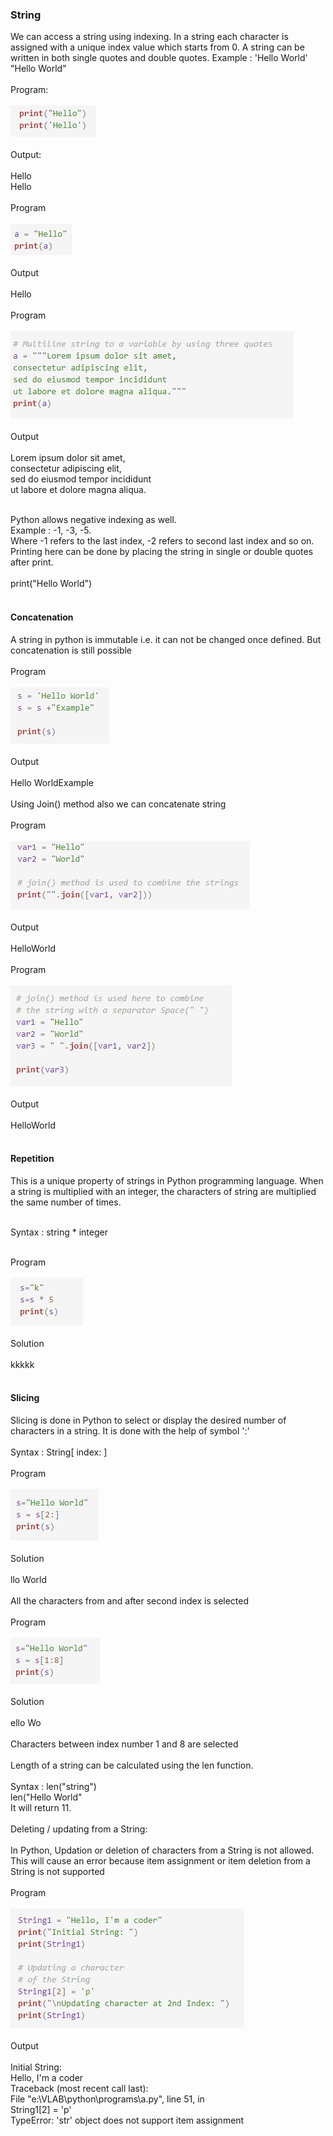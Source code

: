 
 <h3>String</h3>
                     We can access a string using indexing. In a string each character is assigned with a unique index value which starts from 0. A string can be written in both single quotes and double quotes.
Example  :  'Hello World'<br>
"Hello World"<br><br>
Program:<br><br>
<img src="images/img1.PNG"><br><br>
Output:<br><br>
Hello<br>
Hello<br><br>
Program<br><br>
<img src="images/img2.PNG"><br><br>
Output<br><br>
Hello<br><br>
Program<br><br>
<img src="images/img3.PNG"><br><br>
Output<br><br>
Lorem ipsum dolor sit amet,<br>
consectetur adipiscing elit,<br>
sed do eiusmod tempor incididunt<br>
ut labore et dolore magna aliqua.<br><br>

Python allows negative indexing as well.<br>
Example : -1, -3, -5.<br>
Where -1 refers to the last index, -2 refers to second last index and so on.<br>
Printing here can be done by placing the string in single or double quotes after print.<br>
<br>
print("Hello World")<br><br>

<h4>Concatenation</h4>
A string in python is immutable i.e. it can not be changed once defined. But concatenation is still possible<br><br>
Program<br><br>
<img src="images/img4.PNG"><br><br>
Output<br><br>
Hello WorldExample<br><br>
Using Join() method also we can concatenate string<br><br>
Program<br><br>
<img src="images/img5.PNG"><br><br>
Output<br><br>
HelloWorld<br><br>
Program<br><br>
<img src="images/img6.PNG"><br><br>
Output<br><br>
HelloWorld<br><br>
<h4>Repetition</h4>This is a unique property of strings in Python programming language. When a string is multiplied with an integer, the characters of string are multiplied the same number of times.<br><br>

Syntax : string * integer<br><br>

Program<br><br>
<img src="images/img7.PNG"><br><br>
Solution<br><br>
kkkkk<br><br>
<h4>Slicing</h4>Slicing is done in Python to select or display the desired number of characters in a string. It is done with the help of symbol ':'<br><br>
Syntax : String[ index: ]<br><br>
Program<br><br>
<img src = "images/img8.PNG"><br><br>
Solution<br><br>
llo World<br><br>
All the characters from and after second index is selected<br><br>
Program<br><br>
<img src = "images/img9.PNG"><br><br>
Solution<br><br>
ello Wo<br><br>
Characters between index number 1 and 8 are selected<br><br>
Length of a string can be calculated using the len function.<br><br>
Syntax : len("string")<br>
len("Hello World"<br>
It will return 11.<br><br>
Deleting / updating from a String:<br><br>
In Python, Updation or deletion of characters from a String is not allowed. This will cause an error because item assignment or item deletion from a String is not supported<br><br>
Program<br><br>
<img src = "images/img10.PNG"><br><br>
Output<br><br>
Initial String:<br>
Hello, I'm a coder<br>
Traceback (most recent call last):<br>
  File "e:\VLAB\python\programs\a.py", line 51, in <module><br>
    String1[2] = 'p'<br>
TypeError: 'str' object does not support item assignment
